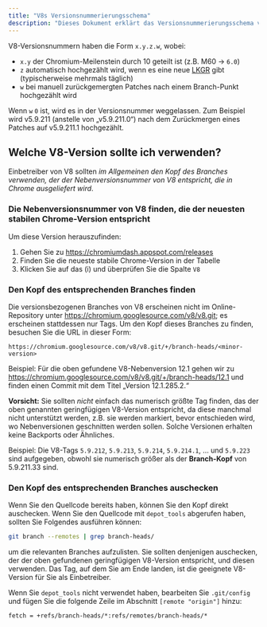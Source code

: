 ```yaml
---
title: "V8s Versionsnummerierungsschema"
description: "Dieses Dokument erklärt das Versionsnummerierungsschema von V8."
---
```

V8-Versionsnummern haben die Form `x.y.z.w`, wobei:

- `x.y` der Chromium-Meilenstein durch 10 geteilt ist (z.B. M60 → `6.0`)
- `z` automatisch hochgezählt wird, wenn es eine neue [LKGR](https://www.chromium.org/chromium-os/developer-library/glossary/#acronyms) gibt (typischerweise mehrmals täglich)
- `w` bei manuell zurückgemergten Patches nach einem Branch-Punkt hochgezählt wird

Wenn `w` `0` ist, wird es in der Versionsnummer weggelassen. Zum Beispiel wird v5.9.211 (anstelle von „v5.9.211.0“) nach dem Zurückmergen eines Patches auf v5.9.211.1 hochgezählt.

## Welche V8-Version sollte ich verwenden?

Einbetreiber von V8 sollten *im Allgemeinen den Kopf des Branches verwenden, der der Nebenversionsnummer von V8 entspricht, die in Chrome ausgeliefert wird*.

### Die Nebenversionsnummer von V8 finden, die der neuesten stabilen Chrome-Version entspricht

Um diese Version herauszufinden:

1. Gehen Sie zu https://chromiumdash.appspot.com/releases
2. Finden Sie die neueste stabile Chrome-Version in der Tabelle
3. Klicken Sie auf das (i) und überprüfen Sie die Spalte `V8`


### Den Kopf des entsprechenden Branches finden

Die versionsbezogenen Branches von V8 erscheinen nicht im Online-Repository unter https://chromium.googlesource.com/v8/v8.git; es erscheinen stattdessen nur Tags. Um den Kopf dieses Branches zu finden, besuchen Sie die URL in dieser Form:

```
https://chromium.googlesource.com/v8/v8.git/+/branch-heads/<minor-version>
```

Beispiel: Für die oben gefundene V8-Nebenversion 12.1 gehen wir zu https://chromium.googlesource.com/v8/v8.git/+/branch-heads/12.1 und finden einen Commit mit dem Titel „Version 12.1.285.2.“

**Vorsicht:** Sie sollten *nicht* einfach das numerisch größte Tag finden, das der oben genannten geringfügigen V8-Version entspricht, da diese manchmal nicht unterstützt werden, z.B. sie werden markiert, bevor entschieden wird, wo Nebenversionen geschnitten werden sollen. Solche Versionen erhalten keine Backports oder Ähnliches.

Beispiel: Die V8-Tags `5.9.212`, `5.9.213`, `5.9.214`, `5.9.214.1`, … und `5.9.223` sind aufgegeben, obwohl sie numerisch größer als der **Branch-Kopf** von 5.9.211.33 sind.

### Den Kopf des entsprechenden Branches auschecken

Wenn Sie den Quellcode bereits haben, können Sie den Kopf direkt auschecken. Wenn Sie den Quellcode mit `depot_tools` abgerufen haben, sollten Sie Folgendes ausführen können:

```bash
git branch --remotes | grep branch-heads/
```

um die relevanten Branches aufzulisten. Sie sollten denjenigen auschecken, der der oben gefundenen geringfügigen V8-Version entspricht, und diesen verwenden. Das Tag, auf dem Sie am Ende landen, ist die geeignete V8-Version für Sie als Einbetreiber.

Wenn Sie `depot_tools` nicht verwendet haben, bearbeiten Sie `.git/config` und fügen Sie die folgende Zeile im Abschnitt `[remote "origin"]` hinzu:

```
fetch = +refs/branch-heads/*:refs/remotes/branch-heads/*
```

